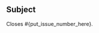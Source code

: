 <!-- THE PR TEMPLATE IS NOT AN OPTION. DO NOT DELETE IT, MAKE SURE YOU READ AND EDIT IT! -->
## Subject

<!-- Describe your Pull Request content here -->

<!--
    Specify which issues will be fixed/closed.
    Remove it if this is not related.
-->

Closes #{put_issue_number_here}.

<!--
    If this is a work in progress, uncomment the "To do" section.
    You can add as many tasks as you want.
    If some are not relevant, just remove them.
-->
<!--
## To do

- [ ] Update the tests;
- [ ] Update the documentation;
- [ ] Add an upgrade note.
-->
